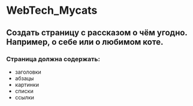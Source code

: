 # WebTech_Mycats

## Создать страницу с рассказом о чём угодно. Например, о себе или о любимом коте.

### Страница должна содержать:
- заголовки 
- абзацы
- картинки
- списки
- ссылки